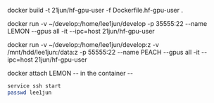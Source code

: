 docker build -t 21jun/hf-gpu-user -f Dockerfile.hf-gpu-user .

docker run -v ~/develop:/home/lee1jun/develop -p 35555:22 --name LEMON --gpus all -it --ipc=host 21jun/hf-gpu-user

docker run -v ~/develop:/home/lee1jun/develop:z -v /mnt/hdd/lee1jun:/data:z -p 55555:22 --name PEACH --gpus all -it --ipc=host 21jun/hf-gpu-user

docker attach LEMON
-- in the container --
```sh
service ssh start
passwd lee1jun 
```
